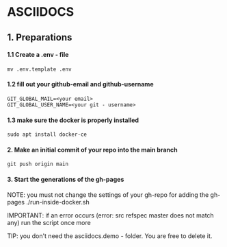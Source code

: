 # ASCIIDOCS 

## 1. Preparations

#### 1.1 Create a .env - file
```shell
mv .env.template .env
```


#### 1.2 fill out your github-email and github-username
```.env
GIT_GLOBAL_MAIL=<your email>
GIT_GLOBAL_USER_NAME=<your git - username>
```

#### 1.3 make sure the docker is properly installed
```shell
sudo apt install docker-ce 
```


#### 2. Make an initial commit of your repo into the main branch
```shell
git push origin main
```


#### 3. Start the generations of the gh-pages

NOTE: you must not change the settings of your gh-repo for adding the gh-pages
./run-inside-docker.sh

IMPORTANT: if an error occurs (error: src refspec master does not match any) run the script once more

TIP: you don't need the asciidocs.demo - folder. You are free to delete it.